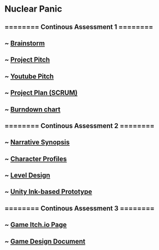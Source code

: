 # **Nuclear Panic**

## ======== Continous Assessment 1 ========

## ~ [Brainstorm](https://trello.com/b/ZWoWabsV/out-of-control-brainstorm)


## ~ [Project Pitch](https://docs.google.com/presentation/d/1tWSC41JWfyOLsJxiCe1J6gA9GTZ7tyHlSuQ4P3LWf00/edit?usp=sharing)

## ~ [Youtube Pitch](https://www.youtube.com/watch?v=mSFxAYGplgE)


## ~ [Project Plan (SCRUM)](https://trello.com/b/kKUHXTV8/nuclear-panic)

## ~ [Burndown chart](https://docs.google.com/spreadsheets/d/1Tc-T34FEvLEgVF9u4U5aqtyxr6P8T4464vBSF90hbIc/edit#gid=1060632366)


## ======== Continous Assessment 2 ========

## ~ [Narrative Synopsis](https://docs.google.com/document/d/1dFozo39ZYqXm9t2tk8HjbUczgjt3HI-WDiraT44piOI/)

## ~ [Character Profiles](https://docs.google.com/document/d/1EiPpZ1oKQJJWITmwRzPAdhdMXSH12GnSh-MoBkslaLs)

## ~ [Level Design](https://docs.google.com/document/d/1q_71aDtfl4bZQa__pbmr1IoxX5yFzsRg)

## ~ [Unity Ink-based Prototype](https://whatisrove.itch.io/nuclear-panic)


## ======== Continous Assessment 3 ========


## ~ [Game Itch.io Page](https://whatisrove.itch.io/nuclear-panic-0-3)

## ~ [Game Design Document](https://docs.google.com/document/d/10G85jsUrqM04UcO7KlsKB7qeGdeyHyfC)